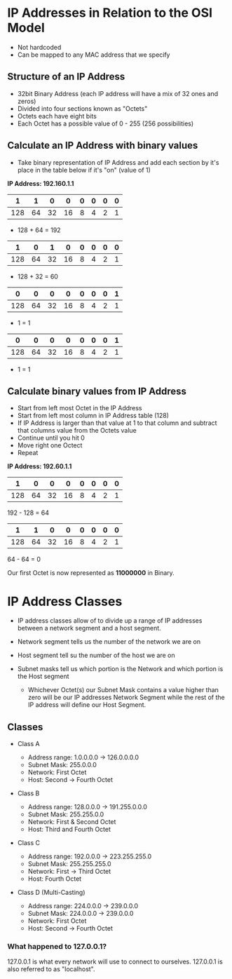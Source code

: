 # IP Addresses in Relation to the OSI Model

- Not hardcoded
- Can be mapped to any MAC address that we specify

## Structure of an IP Address

- 32bit Binary Address (each IP address will have a mix of 32 ones and zeros)
- Divided into four sections known as "Octets"
- Octets each have eight bits
- Each Octet has a possible value of 0 - 255 (256 possibilities)

## Calculate an IP Address with binary values

- Take binary representation of IP Address and add each section by it's place in the table below if it's "on" (value of 1)

<b>IP Address: 192.160.1.1</b>

| 1   | 1  | 0  | 0  | 0 | 0 | 0 | 0 |
|-----|----|----|----|---|---|---|---|
| 128 | 64 | 32 | 16 | 8 | 4 | 2 | 1 |

- 128 + 64 = 192

| 1   | 0  | 1  | 0  | 0 | 0 | 0 | 0 |
|-----|----|----|----|---|---|---|---|
| 128 | 64 | 32 | 16 | 8 | 4 | 2 | 1 |

- 128 + 32 = 60

| 0   | 0  | 0  | 0  | 0 | 0 | 0 | 1 |
|-----|----|----|----|---|---|---|---|
| 128 | 64 | 32 | 16 | 8 | 4 | 2 | 1 |

- 1 = 1

| 0   | 0  | 0  | 0  | 0 | 0 | 0 | 1 |
|-----|----|----|----|---|---|---|---|
| 128 | 64 | 32 | 16 | 8 | 4 | 2 | 1 |

- 1 = 1

## Calculate binary values from IP Address

- Start from left most Octet in the IP Address
- Start from left most column in IP Address table (128)
- If IP Address is larger than that value at 1 to that column and subtract that columns value from the Octets value
- Continue until you hit 0
- Move right one Octect
- Repeat

<b>IP Address: 192.60.1.1</b>

| 1   | 0  | 0  | 0  | 0 | 0 | 0 | 0 |
|-----|----|----|----|---|---|---|---|
| 128 | 64 | 32 | 16 | 8 | 4 | 2 | 1 |

192 - 128 = 64

| 1   | 1  | 0  | 0  | 0 | 0 | 0 | 0 |
|-----|----|----|----|---|---|---|---|
| 128 | 64 | 32 | 16 | 8 | 4 | 2 | 1 |

64 - 64 = 0

Our first Octet is now represented as <b>11000000</b> in Binary.

<!--
/**
 * IP Address Classes
 */
 -->
# IP Address Classes

- IP address classes allow of to divide up a range of IP addresses between a network segment and a host segment.

- Network segment tells us the number of the network we are on

- Host segment tell su the number of the host we are on

- Subnet masks tell us which portion is the Network and which portion is the Host segment
  - Whichever Octet(s) our Subnet Mask contains a value higher than zero will be our IP addresses Network Segment while the rest of the IP address will define our Host Segment.

## Classes

- Class A
  - Address range: 1.0.0.0.0 -> 126.0.0.0.0
  - Subnet Mask: 255.0.0.0
  - Network: First Octet
  - Host: Second -> Fourth Octet

- Class B
  - Address range: 128.0.0.0 -> 191.255.0.0.0
  - Subnet Mask: 255.255.0.0
  - Network: First & Second Octet
  - Host: Third and Fourth Octet

- Class C
  - Address range: 192.0.0.0 -> 223.255.255.0
  - Subnet Mask: 255.255.255.0
  - Network: First -> Third Octet
  - Host: Fourth Octet

- Class D (Multi-Casting)
  - Address range: 224.0.0.0 -> 239.0.0.0
  - Subnet Mask: 224.0.0.0 -> 239.0.0.0
  - Network: First Octet
  - Host: Second -> Fourth Octet

### What happened to 127.0.0.1?
127.0.0.1 is what every network will use to connect to ourselves. 127.0.0.1 is also referred to as "localhost".